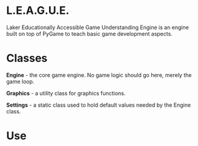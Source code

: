 # L.E.A.G.U.E.

Laker Educationally Accessible Game Understanding Engine is an engine built on top of PyGame to teach basic game development aspects.

# Classes

**Engine** - the core game engine.  No game logic should go here, merely the game loop.

**Graphics** - a utility class for graphics functions.

**Settings** - a static class used to hold default values needed by the Engine class.

# Use


